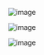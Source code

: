 

![image](https://github.com/user-attachments/assets/91fc75fc-41b5-4ed8-8344-b74c846c2836)

![image](https://github.com/user-attachments/assets/62740371-9878-40dd-9c70-76f29a501575)

![image](https://github.com/user-attachments/assets/ca4fba6b-60ed-4ab9-bd10-023466276666)
